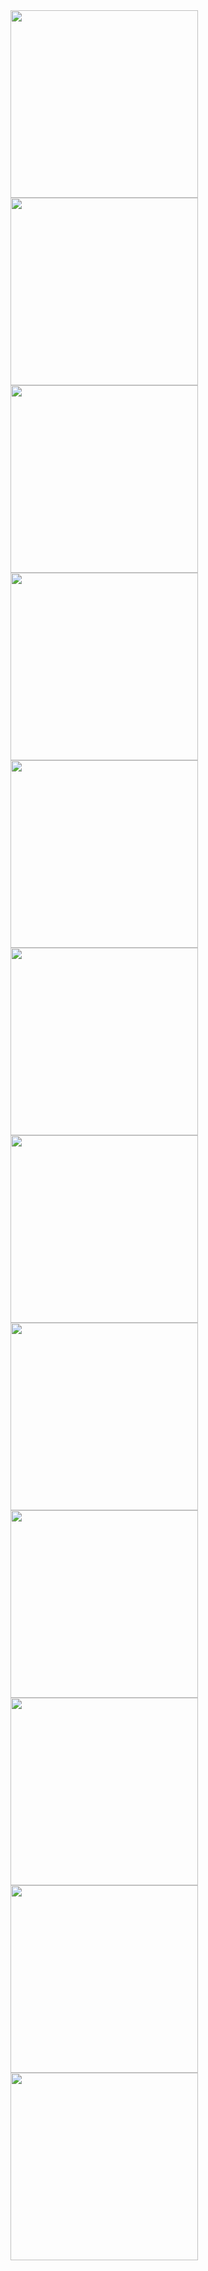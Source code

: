 
<img src="https://github.com/udacity/gym-jetson/blob/master/images/assembly1" width="300">

<img src="https://github.com/udacity/gym-jetson/blob/master/images/assembly2" width="300">

<img src="https://github.com/udacity/gym-jetson/blob/master/images/assembly3" width="300">

<img src="https://github.com/udacity/gym-jetson/blob/master/images/assembly4" width="300">

<img src="https://github.com/udacity/gym-jetson/blob/master/images/assembly5" width="300">

<img src="https://github.com/udacity/gym-jetson/blob/master/images/assembly6" width="300">

<img src="https://github.com/udacity/gym-jetson/blob/master/images/assembly7" width="300">

<img src="https://github.com/udacity/gym-jetson/blob/master/images/assembly8" width="300">

<img src="https://github.com/udacity/gym-jetson/blob/master/images/assembly9" width="300">

<img src="https://github.com/udacity/gym-jetson/blob/master/images/assembly10" width="300">

<img src="https://github.com/udacity/gym-jetson/blob/master/images/assembly11" width="300">

<img src="https://github.com/udacity/gym-jetson/blob/master/images/assembly12" width="300">
